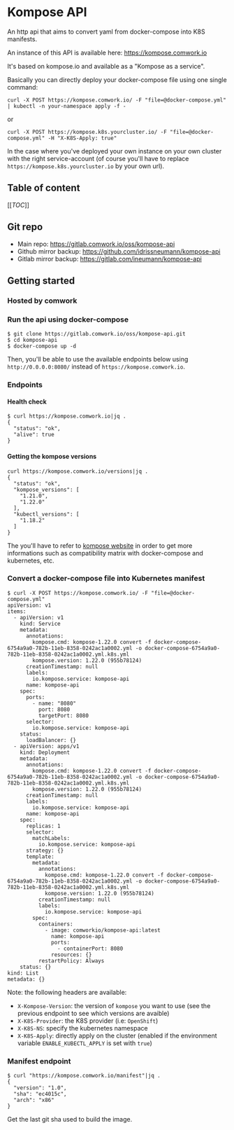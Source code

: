 # Kompose API

An http api that aims to convert yaml from docker-compose into K8S manifests.

An instance of this API is available here: https://kompose.comwork.io

It's based on kompose.io and available as a "Kompose as a service".

Basically you can directly deploy your docker-compose file using one single command:

```shell
curl -X POST https://kompose.comwork.io/ -F "file=@docker-compose.yml" | kubectl -n your-namespace apply -f -
```

or

```shell
curl -X POST https://kompose.k8s.yourcluster.io/ -F "file=@docker-compose.yml" -H "X-K8S-Apply: true"
```

In the case where you've deployed your own instance on your own cluster with the right service-account (of course you'll have to replace `https://kompose.k8s.yourcluster.io` by your own url).

## Table of content

[[_TOC_]]

## Git repo

* Main repo: https://gitlab.comwork.io/oss/kompose-api
* Github mirror backup: https://github.com/idrissneumann/kompose-api
* Gitlab mirror backup: https://gitlab.com/ineumann/kompose-api

## Getting started

### Hosted by comwork

### Run the api using docker-compose

```shell
$ git clone https://gitlab.comwork.io/oss/kompose-api.git
$ cd kompose-api
$ docker-compose up -d
```

Then, you'll be able to use the available endpoints below using `http://0.0.0.0:8080/` instead of `https://kompose.comwork.io`.

### Endpoints
#### Health check

```shell
$ curl https://kompose.comwork.io|jq .
{
  "status": "ok",
  "alive": true
}
```

#### Getting the kompose versions

```shell
curl https://kompose.comwork.io/versions|jq .
{
  "status": "ok",
  "kompose_versions": [
    "1.21.0",
    "1.22.0"
  ],
  "kubectl_versions": [
    "1.18.2"
  ]
}
```

The you'll have to refer to [kompose website](./https://kompose.io/) in order to get more informations such as compatibility matrix with docker-compose and kubernetes, etc.

### Convert a docker-compose file into Kubernetes manifest

```shell
$ curl -X POST https://kompose.comwork.io/ -F "file=@docker-compose.yml"
apiVersion: v1
items:
  - apiVersion: v1
    kind: Service
    metadata:
      annotations:
        kompose.cmd: kompose-1.22.0 convert -f docker-compose-6754a9a0-782b-11eb-8358-0242ac1a0002.yml -o docker-compose-6754a9a0-782b-11eb-8358-0242ac1a0002.yml.k8s.yml
        kompose.version: 1.22.0 (955b78124)
      creationTimestamp: null
      labels:
        io.kompose.service: kompose-api
      name: kompose-api
    spec:
      ports:
        - name: "8080"
          port: 8080
          targetPort: 8080
      selector:
        io.kompose.service: kompose-api
    status:
      loadBalancer: {}
  - apiVersion: apps/v1
    kind: Deployment
    metadata:
      annotations:
        kompose.cmd: kompose-1.22.0 convert -f docker-compose-6754a9a0-782b-11eb-8358-0242ac1a0002.yml -o docker-compose-6754a9a0-782b-11eb-8358-0242ac1a0002.yml.k8s.yml
        kompose.version: 1.22.0 (955b78124)
      creationTimestamp: null
      labels:
        io.kompose.service: kompose-api
      name: kompose-api
    spec:
      replicas: 1
      selector:
        matchLabels:
          io.kompose.service: kompose-api
      strategy: {}
      template:
        metadata:
          annotations:
            kompose.cmd: kompose-1.22.0 convert -f docker-compose-6754a9a0-782b-11eb-8358-0242ac1a0002.yml -o docker-compose-6754a9a0-782b-11eb-8358-0242ac1a0002.yml.k8s.yml
            kompose.version: 1.22.0 (955b78124)
          creationTimestamp: null
          labels:
            io.kompose.service: kompose-api
        spec:
          containers:
            - image: comworkio/kompose-api:latest
              name: kompose-api
              ports:
                - containerPort: 8080
              resources: {}
          restartPolicy: Always
    status: {}
kind: List
metadata: {}
```

Note: the following headers are available:
* `X-Kompose-Version`: the version of `kompose` you want to use (see the previous endpoint to see which versions are avaible)
* `X-K8S-Provider`: the K8S provider (i.e: `OpenShift`)
* `X-K8S-NS`: specify the kubernetes namespace
* `X-K8S-Apply`: directly apply on the cluster (enabled if the environment variable `ENABLE_KUBECTL_APPLY` is set with `true`)

### Manifest endpoint

```shell
$ curl "https://kompose.comwork.io/manifest"|jq .
{
  "version": "1.0",
  "sha": "ec4015c",
  "arch": "x86"
}
```

Get the last git sha used to build the image.